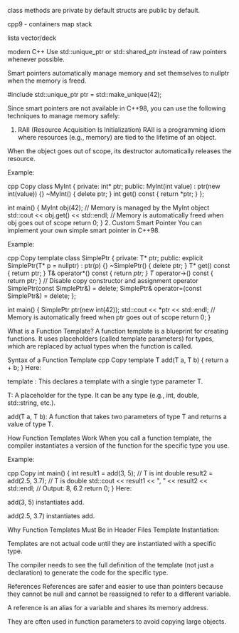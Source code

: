 

class methods are private by default
structs are public by default.

cpp9 - containers
map
stack

lista vector/deck

modern C++
Use std::unique_ptr or std::shared_ptr instead of raw pointers whenever possible.

Smart pointers automatically manage memory and set themselves to nullptr when the memory is freed.

#include <memory>
std::unique_ptr<int> ptr = std::make_unique<int>(42);



Since smart pointers are not available in C++98, you can use the following techniques to manage memory safely:

1. RAII (Resource Acquisition Is Initialization)
RAII is a programming idiom where resources (e.g., memory) are tied to the lifetime of an object.

When the object goes out of scope, its destructor automatically releases the resource.

Example:

cpp
Copy
class MyInt {
private:
    int* ptr;
public:
    MyInt(int value) : ptr(new int(value)) {}
    ~MyInt() { delete ptr; }
    int get() const { return *ptr; }
};

int main() {
    MyInt obj(42); // Memory is managed by the MyInt object
    std::cout << obj.get() << std::endl;
    // Memory is automatically freed when obj goes out of scope
    return 0;
}
2. Custom Smart Pointer
You can implement your own simple smart pointer in C++98.

Example:

cpp
Copy
template <typename T>
class SimplePtr {
private:
    T* ptr;
public:
    explicit SimplePtr(T* p = nullptr) : ptr(p) {}
    ~SimplePtr() { delete ptr; }
    T* get() const { return ptr; }
    T& operator*() const { return *ptr; }
    T* operator->() const { return ptr; }
    // Disable copy constructor and assignment operator
    SimplePtr(const SimplePtr&) = delete;
    SimplePtr& operator=(const SimplePtr&) = delete;
};

int main() {
    SimplePtr<int> ptr(new int(42));
    std::cout << *ptr << std::endl;
    // Memory is automatically freed when ptr goes out of scope
    return 0;
}


What is a Function Template?
A function template is a blueprint for creating functions. It uses placeholders (called template parameters) for types, which are replaced by actual types when the function is called.

Syntax of a Function Template
cpp
Copy
template <typename T>
T add(T a, T b) {
    return a + b;
}
Here:

template <typename T>: This declares a template with a single type parameter T.

T: A placeholder for the type. It can be any type (e.g., int, double, std::string, etc.).

add(T a, T b): A function that takes two parameters of type T and returns a value of type T.

How Function Templates Work
When you call a function template, the compiler instantiates a version of the function for the specific type you use.

Example:

cpp
Copy
int main() {
    int result1 = add(3, 5); // T is int
    double result2 = add(2.5, 3.7); // T is double
    std::cout << result1 << ", " << result2 << std::endl; // Output: 8, 6.2
    return 0;
}
Here:

add(3, 5) instantiates add<int>.

add(2.5, 3.7) instantiates add<double>.

Why Function Templates Must Be in Header Files
Template Instantiation:

Templates are not actual code until they are instantiated with a specific type.

The compiler needs to see the full definition of the template (not just a declaration) to generate the code for the specific type.



References
References are safer and easier to use than pointers because they cannot be null and cannot be reassigned to refer to a different variable.

A reference is an alias for a variable and shares its memory address.

They are often used in function parameters to avoid copying large objects.
